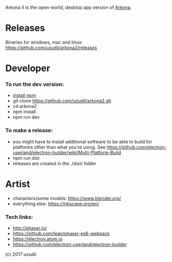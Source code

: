 Arkona II is the open-world, desktop app version of <a href="https://github.com/uzudil/arkona">Arkona</a>.

# Releases

Binaries for windows, mac and linux: https://github.com/uzudil/arkona2/releases

# Developer

### To run the dev version:
- <a href="http://blog.npmjs.org/post/85484771375/how-to-install-npm">install npm</a>
- git clone https://github.com/uzudil/arkona2.git
- cd arkona2
- npm install
- npm run dev

### To make a release:
- you might have to install additional software to be able to build for platforms other than what you're using. See https://github.com/electron-userland/electron-builder/wiki/Multi-Platform-Build
- npm run dist
- releases are created in the ./dist/ folder

# Artist
- characters/some models: https://www.blender.org/
- everything else: https://inkscape.org/en/

### Tech links:
- http://phaser.io/
- https://github.com/lean/phaser-es6-webpack
- https://electron.atom.io
- https://github.com/electron-userland/electron-builder

(c) 2017 uzudil
